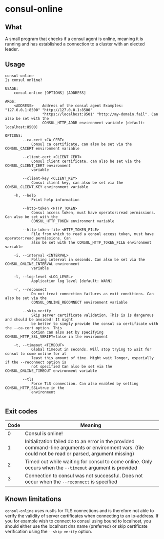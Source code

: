 # consul-online

## What
A small program that checks if a consul agent is online, meaning it is running and has established a connection to a cluster with an elected leader.

## Usage
```
consul-online 
Is consul online?

USAGE:
    consul-online [OPTIONS] [ADDRESS]

ARGS:
    <ADDRESS>    Address of the consul agent Examples: "127.0.0.1:8500" "http://127.0.0.1:8500"
                 "https://localhost:8501" "http://my-domain.fail". Can also be set with the
                 CONSUL_HTTP_ADDR environment variable [default: localhost:8500]

OPTIONS:
        --ca-cert <CA_CERT>
            Consul ca certificate, can also be set via the CONSUL_CACERT environment variable

        --client-cert <CLIENT_CERT>
            Consul client certificate, can also be set via the CONSUL_CLIENT_CERT environment
            variable

        --client-key <CLIENT_KEY>
            Consul client key, can also be set via the CONSUL_CLIENT_KEY environment variable

    -h, --help
            Print help information

        --http-token <HTTP_TOKEN>
            Consul access token, must have operator:read permissions. Can also be set with the
            CONSUL_HTTP_TOKEN environment variable

        --http-token-file <HTTP_TOKEN_FILE>
            File from which to read a consul access token, must have operator:read permissions. Can
            also be set with the CONSUL_HTTP_TOKEN_FILE environment variable

    -i, --interval <INTERVAL>
            Polling interval in seconds. Can also be set via the CONSUL_ONLINE_INTERVAL environment
            variable

    -l, --log-level <LOG_LEVEL>
            Application log level [default: WARN]

    -r, --reconnect
            Do not treat connection failures as exit conditions. Can also be set via the
            CONSUL_ONLINE_RECONNECT environment variable

        --skip-verify
            Skip server certificate validation. This is is dangerous and should be avoided! It might
            be better to simply provide the consul ca certificate with the --ca-cert option. This
            option can also set by specifying CONSUL_HTTP_SSL_VERIFY=false in the environment

    -t, --timeout <TIMEOUT>
            Global timeout in seconds. Will stop trying to wait for consul to come online for at
            least this amount of time. Might wait longer, especially if the --reconnect option is
            not specified Can also be set via the CONSUL_ONLINE_TIMEOUT environment variable

        --tls
            Force TLS connection. Can also enabled by setting CONSUL_HTTP_SSL=true in the
            environment


```

## Exit codes

|Code|Meaning|
|---|---|
|0|Consul is online! |
|1|Initialization failed do to an error in the provided command-line arguments or environment vars. (file could not be read or parsed, argument missing)
|2|Timed out while waiting for consul to come online. Only occurs when the `--timeout` argument is provided|
|3|Connection to consul was not successful. Does not occur when the `--reconnect` is specified|


## Known limitations
`consul-online` uses rustls for TLS connections and is therefore not able to verify the validity of server certificates when connecting to an ip-address. If you for example wish to connect to consul using bound to localhost, you should either use the localhost dns name (preferred) or skip certificate verification using the `--skip-verify` option.